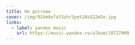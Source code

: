 ```yaml
---
title: Не достоин
cover: /img/01hm4sfaf3zhr3yet28v522m5e.jpg
links:
  - label: yandex music
    url: https://music.yandex.ru/album/10727909
---
```

